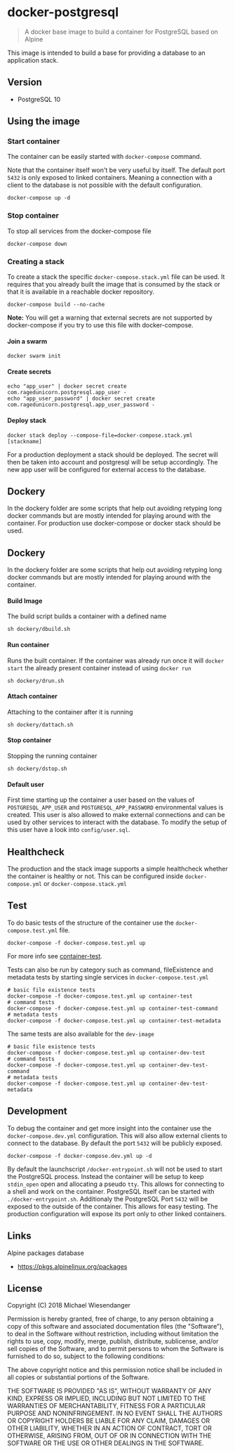 # docker-postgresql

> A docker base image to build a container for PostgreSQL based on Alpine

This image is intended to build a base for providing a database to an application stack.

## Version

* PostgreSQL 10

## Using the image

### Start container

The container can be easily started with `docker-compose` command.

Note that the container itself won't be very useful by itself. The default port `5432` is only
exposed to linked containers. Meaning a connection with a client to the database is not possible with the default configuration.

```
docker-compose up -d
```

### Stop container

To stop all services from the docker-compose file

```
docker-compose down
```

### Creating a stack

To create a stack the specific `docker-compose.stack.yml` file can be used. It requires that you already built the image that is consumed by the stack or that it is available in a reachable docker repository.

```
docker-compose build --no-cache
```

**Note:** You will get a warning that external secrets are not supported by docker-compose if you try to use this file with docker-compose.

#### Join a swarm

```
docker swarm init
```

#### Create secrets
```
echo "app_user" | docker secret create com.ragedunicorn.postgresql.app_user -
echo "app_user_password" | docker secret create com.ragedunicorn.postgresql.app_user_password -
```

#### Deploy stack
```
docker stack deploy --compose-file=docker-compose.stack.yml [stackname]
```

For a production deployment a stack should be deployed. The secret will then be taken into account and postgresql will be setup accordingly. The new app user will be configured for external access to the database.

## Dockery

In the dockery folder are some scripts that help out avoiding retyping long docker commands but are mostly intended for playing around with the container. For production use docker-compose or docker stack should be used.

## Dockery

In the dockery folder are some scripts that help out avoiding retyping long docker commands but are mostly intended for playing around with the container.

#### Build Image

The build script builds a container with a defined name

```
sh dockery/dbuild.sh
```

#### Run container

Runs the built container. If the container was already run once it will `docker start` the already present container instead of using `docker run`

```
sh dockery/drun.sh
```

#### Attach container

Attaching to the container after it is running

```
sh dockery/dattach.sh
```

#### Stop container

Stopping the running container

```
sh dockery/dstop.sh
```

#### Default user

First time starting up the container a user based on the values of `POSTGRESQL_APP_USER` and `POSTGRESQL_APP_PASSWORD` environmental values is created. This user is also allowed to make external connections and can be used by other services to interact with the database. To modify the setup of this user have a look into `config/user.sql`.

## Healthcheck

The production and the stack image supports a simple healthcheck whether the container is healthy or not. This can be configured inside `docker-compose.yml` or `docker-compose.stack.yml`

## Test

To do basic tests of the structure of the container use the `docker-compose.test.yml` file.

`docker-compose -f docker-compose.test.yml up`

For more info see [container-test](https://github.com/RagedUnicorn/docker-container-test).

Tests can also be run by category such as command, fileExistence and metadata tests by starting single services in `docker-compose.test.yml`

```
# basic file existence tests
docker-compose -f docker-compose.test.yml up container-test
# command tests
docker-compose -f docker-compose.test.yml up container-test-command
# metadata tests
docker-compose -f docker-compose.test.yml up container-test-metadata
```

The same tests are also available for the `dev-image`

```
# basic file existence tests
docker-compose -f docker-compose.test.yml up container-dev-test
# command tests
docker-compose -f docker-compose.test.yml up container-dev-test-command
# metadata tests
docker-compose -f docker-compose.test.yml up container-dev-test-metadata
```

## Development

To debug the container and get more insight into the container use the `docker-compose.dev.yml`
configuration. This will also allow external clients to connect to the database. By default the port `5432` will be publicly exposed.

```
docker-compose -f docker-compose.dev.yml up -d
```

By default the launchscript `/docker-entrypoint.sh` will not be used to start the PostgreSQL process. Instead the container will be setup to keep `stdin_open` open and allocating a pseudo `tty`. This allows for connecting to a shell and work on the container. PostgreSQL itself can be started with `./docker-entrypoint.sh`. Additionaly the PostgreSQL Port `5432` will be exposed to the outside of the container. This allows for easy testing. The production configuration will expose its port only to other linked containers.

## Links

Alpine packages database
- https://pkgs.alpinelinux.org/packages

## License

Copyright (C) 2018 Michael Wiesendanger

Permission is hereby granted, free of charge, to any person obtaining
a copy of this software and associated documentation files (the
"Software"), to deal in the Software without restriction, including
without limitation the rights to use, copy, modify, merge, publish,
distribute, sublicense, and/or sell copies of the Software, and to
permit persons to whom the Software is furnished to do so, subject to
the following conditions:

The above copyright notice and this permission notice shall be
included in all copies or substantial portions of the Software.

THE SOFTWARE IS PROVIDED "AS IS", WITHOUT WARRANTY OF ANY KIND,
EXPRESS OR IMPLIED, INCLUDING BUT NOT LIMITED TO THE WARRANTIES OF
MERCHANTABILITY, FITNESS FOR A PARTICULAR PURPOSE AND
NONINFRINGEMENT. IN NO EVENT SHALL THE AUTHORS OR COPYRIGHT HOLDERS BE
LIABLE FOR ANY CLAIM, DAMAGES OR OTHER LIABILITY, WHETHER IN AN ACTION
OF CONTRACT, TORT OR OTHERWISE, ARISING FROM, OUT OF OR IN CONNECTION
WITH THE SOFTWARE OR THE USE OR OTHER DEALINGS IN THE SOFTWARE.
